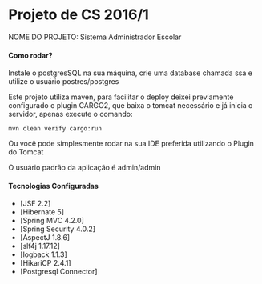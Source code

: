 Projeto de CS 2016/1
========

NOME DO PROJETO: Sistema Administrador Escolar

#### Como rodar?

Instale o postgresSQL na sua máquina, crie uma database chamada ssa e utilize o usuário postres/postgres

Este projeto utiliza maven, para facilitar o deploy deixei previamente configurado o plugin CARGO2, que baixa o tomcat necessário e já
inicia o servidor, apenas execute o comando:

    mvn clean verify cargo:run

Ou você pode simplesmente rodar na sua IDE preferida utilizando o Plugin do Tomcat

O usuário padrão da aplicação é admin/admin

#### Tecnologias Configuradas

* [JSF 2.2]
* [Hibernate 5]
* [Spring MVC 4.2.0]
* [Spring Security 4.0.2]
* [AspectJ 1.8.6]
* [slf4j 1.17.12]
* [logback 1.1.3]
* [HikariCP 2.4.1]
* [Postgresql Connector]
